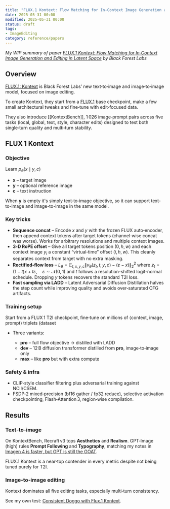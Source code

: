 ```yaml
---
title: "FLUX.1 Kontext: Flow Matching for In‑Context Image Generation and Editing in Latent Space"
date: 2025-05-31 00:00
modified: 2025-05-31 00:00
status: draft
tags:
- ImageEditing
category: reference/papers
---
```


*My WIP summary of paper [FLUX.1 Kontext: Flow Matching for In‑Context Image Generation and Editing in Latent Space](https://cdn.sanity.io/files/gsvmb6gz/production/880b072208997108f87e5d2729d8a8be481310b5.pdf) by Black Forest Labs*

## Overview

[FLUX.1: Kontext](../../permanent/flux1-kontext.md) is Black Forest Labs’ new text‑to‑image and image‑to‑image model, focused on image editing.

To create Kontext, they start from a [FLUX.1](../../../../permanent/flux1.md) base checkpoint, make a few small architectural tweaks and fine‑tune with edit‑focused data.

They also introduce [[KontextBench]], 1 026 image‑prompt pairs across five tasks (local, global, text, style, character edits) designed to test both single‑turn quality and multi‑turn stability.

## FLUX 1 Kontext

### Objective

Learn
$p_\theta(x \mid y, c)$

* **x** – target image
* **y** – optional reference image
* **c** – text instruction

When **y** is empty it's simply text‑to‑image objective, so it can support text-to-image and image-to-image in the same model.

### Key tricks

* **Sequence concat** – Encode *x* and *y* with the frozen FLUX auto‑encoder, then append context tokens after target tokens (channel‑wise concat was worse). Works for arbitrary resolutions and multiple context images.
* **3‑D RoPE offset** – Give all target tokens position $(0,h,w)$ and each context image $y_i$ a constant “virtual‑time” offset $(i,h,w)$. This cleanly separates context from target with no extra masking.
* **Rectified‑flow loss** – $L_{\theta} = \mathbb{E}_{t,x,y,c} \left\| v_{\theta}(z_t, t, y, c) - (\varepsilon - x) \right\|_2^2$ where $z_t = (1 - t)x + t\varepsilon, \quad \varepsilon \sim \mathcal{N}(0, 1)$ and $t$ follows a resolution-shifted logit-normal schedule. Dropping *y* tokens recovers the standard T2I loss.
* **Fast sampling via LADD** – Latent Adversarial Diffusion Distillation halves the step count while improving quality and avoids over‑saturated CFG artifacts.

### Training setup

Start from a FLUX 1 T2I checkpoint, fine‑tune on millions of ⟨context, image, prompt⟩ triplets (dataset 
* Three variants:

  * **pro** – full flow objective → distilled with LADD
  * **dev** – 12 B diffusion transformer distilled from **pro**, image‑to‑image only
  * **max** – like **pro** but with extra compute

### Safety & infra

* CLIP‑style classifier filtering plus adversarial training against NCII/CSEM.
* FSDP‑2 mixed‑precision (bf16 gather / fp32 reduce), selective activation checkpointing, Flash‑Attention 3, region‑wise compilation.

## Results

### Text‑to‑image

On KontextBench, Recraft v3 tops **Aesthetics** and **Realism**. GPT‑Image (high) rules **Prompt Following** and **Typography**, matching my notes in [Imagen 4 is faster, but GPT is still the GOAT](../../permanent/imagen4-is-faster-but-gpt-is-still-the-goat.md).

FLUX.1 Kontext is a near‑top contender in every metric despite not being tuned purely for T2I.

### Image‑to‑image editing

Kontext dominates all five editing tasks, especially multi‑turn consistency.

See my own test: [Consistent Doggo with Flux.1 Kontext](../../permanent/consistent-doggo-with-flux-1-kontext.md).
